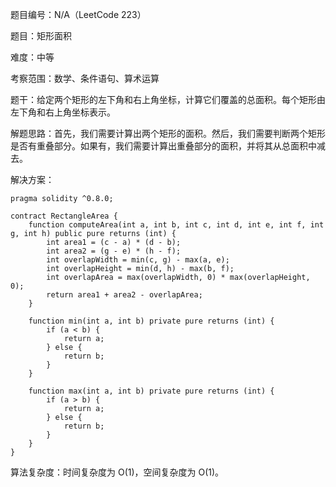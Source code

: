 题目编号：N/A（LeetCode 223）

题目：矩形面积

难度：中等

考察范围：数学、条件语句、算术运算

题干：给定两个矩形的左下角和右上角坐标，计算它们覆盖的总面积。每个矩形由左下角和右上角坐标表示。

解题思路：首先，我们需要计算出两个矩形的面积。然后，我们需要判断两个矩形是否有重叠部分。如果有，我们需要计算出重叠部分的面积，并将其从总面积中减去。

解决方案：

```solidity
pragma solidity ^0.8.0;

contract RectangleArea {
    function computeArea(int a, int b, int c, int d, int e, int f, int g, int h) public pure returns (int) {
        int area1 = (c - a) * (d - b);
        int area2 = (g - e) * (h - f);
        int overlapWidth = min(c, g) - max(a, e);
        int overlapHeight = min(d, h) - max(b, f);
        int overlapArea = max(overlapWidth, 0) * max(overlapHeight, 0);
        return area1 + area2 - overlapArea;
    }
    
    function min(int a, int b) private pure returns (int) {
        if (a < b) {
            return a;
        } else {
            return b;
        }
    }
    
    function max(int a, int b) private pure returns (int) {
        if (a > b) {
            return a;
        } else {
            return b;
        }
    }
}
```

算法复杂度：时间复杂度为 O(1)，空间复杂度为 O(1)。